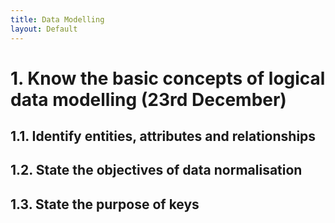 ```yaml
---
title: Data Modelling
layout: Default
---
```


# 1. Know the basic concepts of logical data modelling (23rd December)

## 1.1. Identify entities, attributes and relationships

## 1.2. State the objectives of data normalisation

## 1.3. State the purpose of keys

